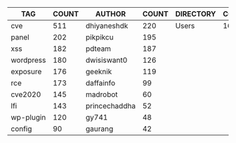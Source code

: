 |    TAG    | COUNT |    AUTHOR     | COUNT | DIRECTORY | COUNT | SEVERITY | COUNT |  TYPE   | COUNT |
|-----------|-------|---------------|-------|-----------|-------|----------|-------|---------|-------|
| cve       |   511 | dhiyaneshdk   |   220 | Users     |  1693 | info     |   535 | http    |  1566 |
| panel     |   202 | pikpikcu      |   195 |           |       | high     |   426 | file    |    42 |
| xss       |   182 | pdteam        |   187 |           |       | medium   |   349 | network |    35 |
| wordpress |   180 | dwisiswant0   |   126 |           |       | critical |   201 | dns     |    10 |
| exposure  |   176 | geeknik       |   119 |           |       | low      |   147 |         |       |
| rce       |   173 | daffainfo     |    99 |           |       |          |       |         |       |
| cve2020   |   145 | madrobot      |    60 |           |       |          |       |         |       |
| lfi       |   143 | princechaddha |    52 |           |       |          |       |         |       |
| wp-plugin |   120 | gy741         |    48 |           |       |          |       |         |       |
| config    |    90 | gaurang       |    42 |           |       |          |       |         |       |
